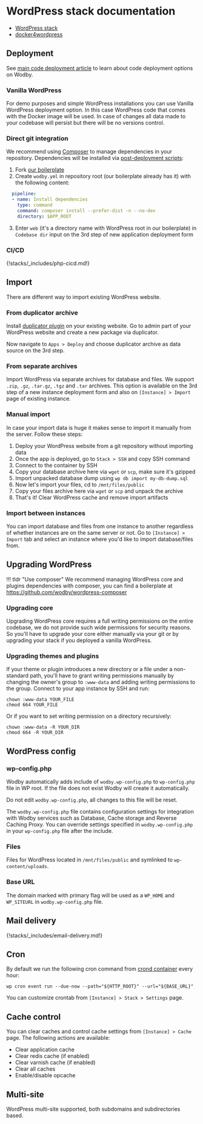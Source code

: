 # WordPress stack documentation

* [WordPress stack](https://cloud.wodby.com/stackhub/a54a0f59-f4fd-49af-ad16-8d9ff776c50e/overview)
* [docker4wordpress](https://github.com/wodby/docker4wordpress)

## Deployment 

See [main code deployment article](../../apps/deploy.md) to learn about code deployment options on Wodby.

### Vanilla WordPress

For demo purposes and simple WordPress installations you can use Vanilla WordPress deployment option. In this case WordPress code that comes with the Docker image will be used. In case of changes all data made to your codebase will persist but there will be no versions control.

### Direct git integration

We recommend using [Composer](https://getcomposer.org/) to manage dependencies in your repository. Dependencies will be installed via [post-deployment scripts](../../apps/post-deployment-scripts.md):

1. Fork [our boilerplate](https://github.com/wodby/wordpress-composer)
2. Create `wodby.yml` in repository root (our boilerplate already has it) with the following content:
  ```yml
    pipeline:
    - name: Install dependencies
      type: command
      command: composer install --prefer-dist -n --no-dev
      directory: $APP_ROOT
  ```
3. Enter `web` (it's a directory name with WordPress root in our boilerplate) in `Codebase dir` input on the 3rd step of new application deployment form

### CI/CD

{!stacks/_includes/php-cicd.md!}

## Import

There are different way to import existing WordPress website.

### From duplicator archive

Install [duplicator plugin](https://wordpress.org/plugins/duplicator/) on your existing website. Go to admin part of your WordPress website and create a new package via duplicator.

Now navigate to `Apps > Deploy` and choose duplicator archive as data source on the 3rd step.

### From separate archives

Import WordPress via separate archives for database and files. We support `.zip`, `.gz`, `.tar.gz`, `.tgz` and `.tar` archives. This option is available on the 3rd step of a new instance deployment form and also on `[Instance] > Import` page of existing instance.

### Manual import

In case your import data is huge it makes sense to import it manually from the server. Follow these steps:

1. Deploy your WordPress website from a git repository without importing data
2. Once the app is deployed, go to `Stack > SSH` and copy SSH command
3. Connect to the container by SSH
4. Copy your database archive here via `wget` or `scp`, make sure it's gzipped
5. Import unpacked database dump using `wp db import my-db-dump.sql`
6. Now let's import your files, cd to `/mnt/files/public`
7. Copy your files archive here via `wget` or `scp` and unpack the archive
8. That's it! Clear WordPress cache and remove import artifacts

### Import between instances

You can import database and files from one instance to another regardless of whether instances are on the same server or not. Go to `[Instance] > Import` tab and select an instance where you'd like to import database/files from.

## Upgrading WordPress

!!! tldr "Use composer"
    We recommend managing WordPress core and plugins dependencies with composer, you can find a boilerplate at https://github.com/wodby/wordpress-composer

### Upgrading core

Upgrading WordPress core requires a full writing permissions on the entire codebase, we do not provide such wide permissions for security reasons. So you'll have to upgrade your core either manually via your git or by upgrading your stack if you deployed a vanilla WordPress. 

### Upgrading themes and plugins

If your theme or plugin introduces a new directory or a file under a non-standard path, you'll have to grant writing permissions manually by changing the owner's group to `:www-data` and adding writing permissions to the group. Connect to your app instance by SSH and run:

```shell
chown :www-data YOUR_FILE
chmod 664 YOUR_FILE
```

Or if you want to set writing permission on a directory recursively:

```shell
chown :www-data -R YOUR_DIR
chmod 664 -R YOUR_DIR
```

## WordPress config

### wp-config.php

Wodby automatically adds include of `wodby.wp-config.php` to `wp-config.php` file in WP root. If the file does not exist Wodby will create it automatically.

Do not edit `wodby.wp-config.php`, all changes to this file will be reset.

The `wodby.wp-config.php` file contains configuration settings for integration with Wodby services such as Database, Cache storage and Reverse Caching Proxy. You can override settings specified in `wodby.wp-config.php` in your `wp-config.php` file after the include.

### Files

Files for WordPress located in `/mnt/files/public` and symlinked to `wp-content/uploads`.

### Base URL

The domain marked with primary flag will be used as a `WP_HOME` and `WP_SITEURL` in `wodby.wp-config.php` file.

## Mail delivery

{!stacks/_includes/email-delivery.md!}

## Cron

By default we run the following cron command from [crond container](containers.md#crond) every hour:

```
wp cron event run --due-now --path="${HTTP_ROOT}" --url="${BASE_URL}"
``` 

You can customize crontab from `[Instance] > Stack > Settings` page.   

## Cache control

You can clear caches and control cache settings from `[Instance] > Cache` page. The following actions are available:

* Clear application cache
* Clear redis cache (if enabled)
* Clear varnish cache (if enabled)
* Clear all caches
* Enable/disable opcache

## Multi-site 

WordPress multi-site supported, both subdomains and subdirectories based.
